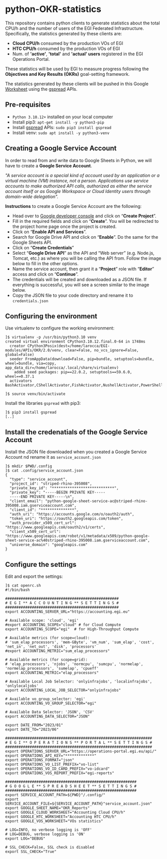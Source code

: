 # python-OKR-statistics
This repository contains python clients to generate statistics about the total CPU/h and the number of users of the EGI Federated Infrastructure. 
Specifically, the statistics generated by these clients are:
- **Cloud CPU/h** consumed by the production VOs of EGI
- **HTC CPU/h** consumed by the production VOs of EGI
- Num. of **'active'**, **'total'** and **'actual' users** registered in the EGI Operations Portal. 

These statistics will be used by EGI to measure progress following the **Objectives and Key Results (OKRs)** goal-setting framework.

The statistics generated by these clients will be pushed in this Google <a href="https://docs.google.com/spreadsheets/d/1B1Sqf1UiN9pY_fGbWe5G1zKA2UzsekOVbLCtiiMFAXk/edit#">Worksheet</a> using the <a href="https://docs.gspread.org/en/v5.10.0/">gspread</a> APIs.

## Pre-requisites
* `Python 3.10.12+` installed on your local computer
* Install pip3: `apt-get install -y python3-pip`
* Install <a href="https://docs.gspread.org/en/v5.10.0/">gspread</a> APIs: `sudo pip3 install gspread`
* Install venv: `sudo apt install -y python3-venv`

## Creating a Google Service Account
In order to read from and write data to Google Sheets in Python, we will have to create a **Google Service Account**.

_"A service account is a special kind of account used by an application or a virtual machine (VM) instance, not a person. 
Applications use service accounts to make authorized API calls, authorized as either the service account itself or as Google Workspace 
or Cloud Identity users through domain-wide delegation"._

**Instructions** to create a Google Service Account are the following:
* Head over to <a href="https://console.developers.google.com/">Google developer console</a> and click on “**Create Project**”.
* Fill in the required fields and click on “**Create**”. You will be redirected to the project home page once the project is created.
* Click on “**Enable API and Services**”.
* Search for Google Drive API and click on “**Enable**”. Do the same for the Google Sheets API.
* Click on “**Create Credentials**”
* Select “**Google Drive API**” as the API and “Web server” (e.g. Node.js, Tomcat, etc.) as where you will be calling the API from. Follow the image below to fill in the other options.
* Name the service account, then grant it a “**Project**” role with “**Editor**” access and click on “**Continue**”.
* The credentials will be created and downloaded as a JSON file. If everything is successful, you will see a screen similar to the image below.
* Copy the JSON file to your code directory and rename it to `credentials.json`

## Configuring the environment

Use virtualenv to configure the working environment:

```
]$ virtualenv -p /usr/bin/python3.10 venv
created virtual environment CPython3.10.12.final.0-64 in 1748ms
  creator CPython3Posix(dest=/home/larocca/EGI-modules/APIs/OKR/2.0/venv, clear=False, no_vcs_ignore=False, global=False)
  seeder FromAppData(download=False, pip=bundle, setuptools=bundle, wheel=bundle, via=copy, app_data_dir=/home/larocca/.local/share/virtualenv)
    added seed packages: pip==22.0.2, setuptools==59.6.0, wheel==0.37.1
  activators BashActivator,CShellActivator,FishActivator,NushellActivator,PowerShellActivator,PythonActivator

]$ source venv/bin/activate
```

Install the libraries `gspread` with pip3:

```
]$ pip3 install gspread
[..]
```

## Install the credenatials of the Google Service Account

Install the JSON file downloaded when you created a Google Service Account nd rename it as `service_account.json`

```
]$ mkdir $PWD/.config
]$ cat .config/service_account.json 
{
  "type": "service_account",
  "project_id": "striped-rhino-395008",
  "private_key_id": "****************************",
  "private_key": "-----BEGIN PRIVATE KEY-----
  -----END PRIVATE KEY-----\n",
  "client_email": "python-google-sheet-service-ac@striped-rhino-395008.iam.gserviceaccount.com",
  "client_id": "***************",
  "auth_uri": "https://accounts.google.com/o/oauth2/auth",
  "token_uri": "https://oauth2.googleapis.com/token",
  "auth_provider_x509_cert_url": "https://www.googleapis.com/oauth2/v1/certs",
  "client_x509_cert_url": "https://www.googleapis.com/robot/v1/metadata/x509/python-google-sheet-service-ac%40striped-rhino-395008.iam.gserviceaccount.com",
  "universe_domain": "googleapis.com"
}
```

## Configure the settings

Edit and export the settings:

```
]$ cat openrc.sh 
#!/bin/bash

###################################################
# E G I ** A C C O U N T I N G ** S E T T I N G S #
###################################################
export ACCOUNTING_SERVER_URL="https://accounting.egi.eu"

# Available scope: 'cloud', 'egi'
#export ACCOUNTING_SCOPE="cloud" # for Cloud Compute
export ACCOUNTING_SCOPE="egi"  # for High-Throughput Compute

# Available metrics (for scope=cloud): 
# 'sum_elap_processors', 'mem-GByte', 'vm_num', 'sum_elap', 'cost', 'net_in', 'net_out', 'disk', 'processors'
#export ACCOUNTING_METRIC="sum_elap_processors"

# Available metrics (for scope=grid):
# 'elap_processors', 'njobs', 'normcpu', 'sumcpu', 'normelap', 'normelap_processors', 'sumelap', 'cpueff'
export ACCOUNTING_METRIC="elap_processors"

# Available Local Job Selector: 'onlyinfrajobs', 'localinfrajobs', 'onlylocaljobs'
export ACCOUNTING_LOCAL_JOB_SELECTOR="onlyinfrajobs"

# Available vo_group_selector: 'egi'
export ACCOUNTING_VO_GROUP_SELECTOR="egi"

# Available Data Selector: 'JSON', 'CSV'
export ACCOUNTING_DATA_SELECTOR="JSON"

export DATE_FROM="2023/01"
export DATE_TO="2023/06"

##################################################################
# E G I ** O P E R A T I O N S ** P O R T A L ** S E T T I N G S #
##################################################################
export OPERATIONS_SERVER_URL="https://operations-portal.egi.eu/api/"
export OPERATIONS_API_KEY="*************" 
export OPERATIONS_FORMAT="json"
export OPERATIONS_VO_LIST_PREFIX="vo-list"
export OPERATIONS_VO_ID_CARD_PREFIX="vo-idcard"
export OPERATIONS_VOS_REPORT_PREFIX="egi-reports"

###########################################################
# G O O G L E ** S P R E A D S H E E T ** S E T T I N G S #
###########################################################
export SERVICE_ACCOUNT_PATH=${PWD}"/.config/"
export SERVICE_ACCOUNT_FILE=${SERVICE_ACCOUNT_PATH}"service_account.json"
export GOOGLE_SHEET_NAME="OKR_Reports"
export GOOGLE_CLOUD_WORKSHEET="Accounting Cloud CPU/h"
export GOOGLE_HTC_WORKSHEET="Accounting HTC CPU/h"
export GOOGLE_VOS_WORKSHEET="VOs statistics"

# LOG=INFO, no verbose logging is 'OFF'
# LOG=DEBUG, verbose logging is 'ON'
export LOG="DEBUG"

# SSL_CHECK=False, SSL check is disabled
export SSL_CHECK="True"
```

